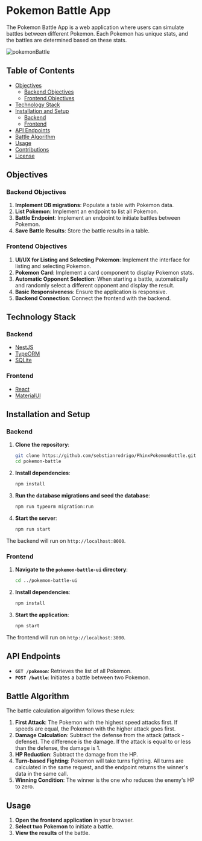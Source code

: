 # Pokemon Battle App

The Pokemon Battle App is a web application where users can simulate battles between different Pokemon. Each Pokemon has unique stats, and the battles are determined based on these stats.

![pokemonBattle](https://github.com/user-attachments/assets/39eddd49-dde1-4a19-a1d1-72f0705e4230)

## Table of Contents

- [Objectives](#objectives)
  - [Backend Objectives](#backend-objectives)
  - [Frontend Objectives](#frontend-objectives)
- [Technology Stack](#technology-stack)
- [Installation and Setup](#installation-and-setup)
  - [Backend](#backend)
  - [Frontend](#frontend)
- [API Endpoints](#api-endpoints)
- [Battle Algorithm](#battle-algorithm)
- [Usage](#usage)
- [Contributions](#contributions)
- [License](#license)

## Objectives

### Backend Objectives

1. **Implement DB migrations**: Populate a table with Pokemon data.
2. **List Pokemon**: Implement an endpoint to list all Pokemon.
3. **Battle Endpoint**: Implement an endpoint to initiate battles between Pokemon.
4. **Save Battle Results**: Store the battle results in a table.

### Frontend Objectives

1. **UI/UX for Listing and Selecting Pokemon**: Implement the interface for listing and selecting Pokemon.
2. **Pokemon Card**: Implement a card component to display Pokemon stats.
3. **Automatic Opponent Selection**: When starting a battle, automatically and randomly select a different opponent and display the result.
4. **Basic Responsiveness**: Ensure the application is responsive.
5. **Backend Connection**: Connect the frontend with the backend.

## Technology Stack

### Backend
- [NestJS](https://nestjs.com/)
- [TypeORM](https://typeorm.io/)
- [SQLite](https://www.sqlite.org/index.html)

### Frontend
- [React](https://reactjs.org/)
- [MaterialUI](https://mui.com/)

## Installation and Setup

### Backend

1. **Clone the repository**:
    ```bash
    git clone https://github.com/sebstianrodrigo/PhinxPokemonBattle.git
    cd pokemon-battle
    ```

2. **Install dependencies**:
    ```bash
    npm install
    ```

3. **Run the database migrations and seed the database**:
    ```bash
    npm run typeorm migration:run
    ```

4. **Start the server**:
    ```bash
    npm run start
    ```

The backend will run on `http://localhost:8000`.

### Frontend

1. **Navigate to the `pokemon-battle-ui` directory**:
    ```bash
    cd ../pokemon-battle-ui
    ```

2. **Install dependencies**:
    ```bash
    npm install
    ```

3. **Start the application**:
    ```bash
    npm start
    ```

The frontend will run on `http://localhost:3000`.

## API Endpoints

- **`GET /pokemon`**: Retrieves the list of all Pokemon.
- **`POST /battle`**: Initiates a battle between two Pokemon.

## Battle Algorithm

The battle calculation algorithm follows these rules:

1. **First Attack**: The Pokemon with the highest speed attacks first. If speeds are equal, the Pokemon with the higher attack goes first.
2. **Damage Calculation**: Subtract the defense from the attack (attack - defense). The difference is the damage. If the attack is equal to or less than the defense, the damage is 1.
3. **HP Reduction**: Subtract the damage from the HP.
4. **Turn-based Fighting**: Pokemon will take turns fighting. All turns are calculated in the same request, and the endpoint returns the winner's data in the same call.
5. **Winning Condition**: The winner is the one who reduces the enemy's HP to zero.

## Usage

1. **Open the frontend application** in your browser.
2. **Select two Pokemon** to initiate a battle.
3. **View the results** of the battle.

